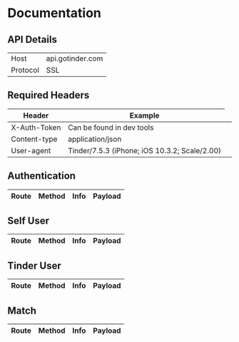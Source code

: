 # Documentation

## API Details

<table>
    <tbody>
        <tr>
            <td>Host</td>
            <td>api.gotinder.com</td>
        </tr>
        <tr>
            <td>Protocol</td>
            <td>SSL</td>
        </tr>
    </tbody>
</table>

## Required Headers

<table>
    <thead>
        <tr>
            <th>Header</th>
            <th>Example</th>
        </tr>
    </thead>
    <tbody>
        <tr>
            <td>X-Auth-Token</td>
            <td>Can be found in dev tools</td>
            <td></td>
        </tr>
        <tr>
            <td>Content-type</td>
            <td>application/json</td>
        </tr>
        <tr>
            <td>User-agent</td>
            <td>Tinder/7.5.3 (iPhone; iOS 10.3.2; Scale/2.00)</td>
            <td></td>
        </tr>
    </tbody>
</table>

## Authentication

<table>
    <thead>
        <tr>
            <th>Route</th>
            <th>Method</th>
            <th>Info</th>
            <th>Payload</th>
        </tr>
    </thead>
</table>

## Self User

<table>
    <thead>
        <tr>
            <th>Route</th>
            <th>Method</th>
            <th>Info</th>
            <th>Payload</th>
        </tr>
    </thead>
</table>

## Tinder User

<table>
    <thead>
        <tr>
            <th>Route</th>
            <th>Method</th>
            <th>Info</th>
            <th>Payload</th>
        </tr>
    </thead>
</table>

## Match

<table>
    <thead>
        <tr>
            <th>Route</th>
            <th>Method</th>
            <th>Info</th>
            <th>Payload</th>
        </tr>
    </thead>
</table>